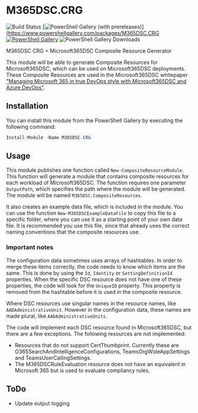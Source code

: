# M365DSC.CRG

![Build Status](https://img.shields.io/github/actions/workflow/status/ykuijs/M365DSC.CRG/ModuleBuildTestRelease.yml)
[![PowerShell Gallery (with prereleases)](https://img.shields.io/powershellgallery/v/M365DSC.CRG.svg?include_prereleases&label=M365DSC.CRG%20Preview)](https://www.powershellgallery.com/packages/M365DSC.CRG
[![PowerShell Gallery](https://img.shields.io/powershellgallery/v/M365DSC.CRG.svg?&label=M365DSC.CRG)](https://www.powershellgallery.com/packages/M365DSC.CRG)
![PowerShell Gallery Downloads](https://img.shields.io/powershellgallery/dt/M365DSC.CRG)

M365DSC CRG = Microsoft365DSC Composite Resource Generator

This module will be able to generate Composite Resources for Microsoft365DSC, which can be used on Microsoft365DSC deployments. These Composite Resources are used in the Microsoft365DSC whitepaper ["Managing Microsoft 365 in true DevOps style with Microsoft365DSC and Azure DevOps"](https://aka.ms/m365dscwhitepaper).

## Installation

You can install this module from the PowerShell Gallery by executing the following command:

```powershell
Install-Module -Name M365DSC.CRG
```

## Usage

This module publishes one function called `New-CompositeResourceModule`. This function will generate a module that contains composite resources for each workload of Microsoft365DSC. The function requires one parameter `OutputPath`, which specifies the path where the module will be generated. The module will be named `M365DSC.CompositeResources`.

It also creates an example data file, which is included in the module. You can use the function `New-M365DSCExampleDataFile` to copy this file to a specific folder, where you can use it as a starting point of your own data file. It is recommended you use this file, since that already uses the correct naming conventions that the composite resources use.

### Important notes

The configuration data sometimes uses arrays of hashtables. In order to merge these items correctly, the code needs to know which items are the same. This is done by using the `Id`, `Identity` or `SettingDefinitionId` properties. When the specific DSC resource does not have one of these properties, the code will look for the `UniqueID` property. This property is removed from the hashtable before it is used in the composite resource.

Where DSC resources use singular names in the resource names, like `AADAdministrativeUnit`. However in the configuration data, these names are made plural, like `AADAdministrativeUnits`.

The code will implement each DSC resource found in Microsoft365DSC, but there are a few exceptions. The following resources are not implemented:

- Resources that do not support CertThumbprint. Currently these are O365SearchAndIntelligenceConfigurations, TeamsOrgWideAppSettings and TeamsUserCallingSettings.
- The M365DSCRuleEvaluation resource does not have an equivalent in Microsoft 365 but is used to evaluate compliancy rules.

## ToDo

- Update output logging
